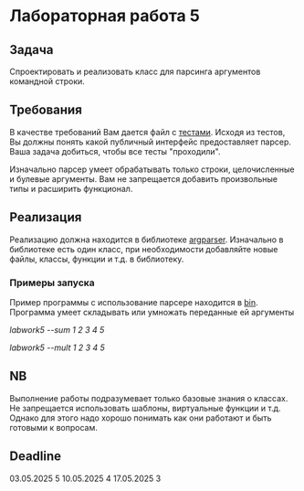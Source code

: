# Лабораторная работа 5

## Задача

Спроектировать и реализовать класс для парсинга аргументов командной строки.

## Требования

В качестве требований Вам дается файл с [тестами](tests/argparser_test.cpp). Исходя из тестов, Вы должны понять какой публичный интерфейс предоставляет парсер. Ваша задача добиться, чтобы все тесты "проходили".

Изначально парсер умеет обрабатывать только строки, целочисленные и булевые аргументы. Вам не запрещается добавить произвольные типы и расширить функционал.

## Реализация

Реализацию должна находится в библиотеке [argparser](lib/CMakeLists.txt). Изначально в библиотеке есть один класс, при необходимости добавляйте новые файлы, классы, функции и т.д. в библиотеку.

### Примеры запуска

Пример программы с использование парсере находится в [bin](bin/main.cpp). Программа  умеет складывать или умножать переданные ей аргументы

*labwork5 --sum 1 2 3 4 5*

*labwork5 --mult 1 2 3 4 5*

## NB

Выполнение работы подразумевает только базовые знания о классах. Не запрещается использовать шаблоны, виртуальные функции и т.д. Однако для этого надо хорошо понимать как они работают и быть готовыми к вопросам.

## Deadline

03.05.2025 5
10.05.2025 4
17.05.2025 3
